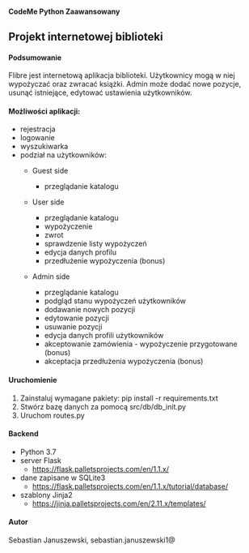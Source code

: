 ﻿#### CodeMe Python Zaawansowany
## Projekt internetowej biblioteki

#### Podsumowanie
Flibre jest internetową aplikacja biblioteki. Użytkownicy mogą w niej wypożyczać oraz zwracać książki. Admin może dodać nowe pozycje, usunąć istniejące, edytować ustawienia użytkowników.

#### Możliwości aplikacji:
- rejestracja
- logowanie
- wyszukiwarka
- podział na użytkowników:
  - Guest side
    - przeglądanie katalogu

  - User side
    - przeglądanie katalogu
    - wypożyczenie
    - zwrot
    - sprawdzenie listy wypożyczeń
    - edycja danych profilu
    - przedłużenie wypożyczenia (bonus)

  - Admin side
    - przeglądanie katalogu
    - podgląd stanu wypożyczeń użytkowników
    - dodawanie nowych pozycji
    - edytowanie pozycji
    - usuwanie pozycji
    - edycja danych profili użytkowników
    - akceptowanie zamówienia - wypożyczenie przygotowane (bonus)
    - akceptacja przedłużenia wypożyczenia (bonus)

#### Uruchomienie
1. Zainstaluj wymagane pakiety: pip install -r requirements.txt
2. Stwórz bazę danych za pomocą src/db/db_init.py
3. Uruchom routes.py

#### Backend
- Python 3.7
- server Flask
  - https://flask.palletsprojects.com/en/1.1.x/
- dane zapisane w SQLite3
  - https://flask.palletsprojects.com/en/1.1.x/tutorial/database/
- szablony Jinja2
  - https://jinja.palletsprojects.com/en/2.11.x/templates/

#### Autor
Sebastian Januszewski, sebastian.januszewski1@